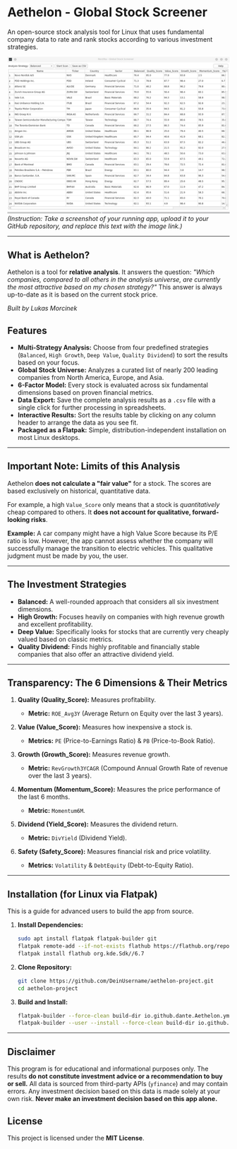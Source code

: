 # Aethelon - Global Stock Screener

An open-source stock analysis tool for Linux that uses fundamental company data to rate and rank stocks according to various investment strategies.

![Rectifex Screenshot](assets/rectifex-results-table.png)
*(Instruction: Take a screenshot of your running app, upload it to your GitHub repository, and replace this text with the image link.)*

---

## What is Aethelon?

Aethelon is a tool for **relative analysis**. It answers the question: *"Which companies, compared to all others in the analysis universe, are currently the most attractive based on my chosen strategy?"* This answer is always up-to-date as it is based on the current stock price.

*Built by Lukas Morcinek*

## Features

*   **Multi-Strategy Analysis:** Choose from four predefined strategies (`Balanced`, `High Growth`, `Deep Value`, `Quality Dividend`) to sort the results based on your focus.
*   **Global Stock Universe:** Analyzes a curated list of nearly 200 leading companies from North America, Europe, and Asia.
*   **6-Factor Model:** Every stock is evaluated across six fundamental dimensions based on proven financial metrics.
*   **Data Export:** Save the complete analysis results as a `.csv` file with a single click for further processing in spreadsheets.
*   **Interactive Results:** Sort the results table by clicking on any column header to arrange the data as you see fit.
*   **Packaged as a Flatpak:** Simple, distribution-independent installation on most Linux desktops.

---

## Important Note: Limits of this Analysis

Aethelon **does not calculate a "fair value"** for a stock. The scores are based exclusively on historical, quantitative data.

For example, a high `Value_Score` only means that a stock is *quantitatively* cheap compared to others. It **does not account for qualitative, forward-looking risks**.

**Example:** A car company might have a high Value Score because its P/E ratio is low. However, the app cannot assess whether the company will successfully manage the transition to electric vehicles. This qualitative judgment must be made by you, the user.

---

## The Investment Strategies

*   **Balanced:** A well-rounded approach that considers all six investment dimensions.
*   **High Growth:** Focuses heavily on companies with high revenue growth and excellent profitability.
*   **Deep Value:** Specifically looks for stocks that are currently very cheaply valued based on classic metrics.
*   **Quality Dividend:** Finds highly profitable and financially stable companies that also offer an attractive dividend yield.

---

## Transparency: The 6 Dimensions & Their Metrics

1.  **Quality (Quality_Score):** Measures profitability.
    *   **Metric:** `ROE_Avg3Y` (Average Return on Equity over the last 3 years).

2.  **Value (Value_Score):** Measures how inexpensive a stock is.
    *   **Metrics:** `PE` (Price-to-Earnings Ratio) & `PB` (Price-to-Book Ratio).

3.  **Growth (Growth_Score):** Measures revenue growth.
    *   **Metric:** `RevGrowth3YCAGR` (Compound Annual Growth Rate of revenue over the last 3 years).

4.  **Momentum (Momentum_Score):** Measures the price performance of the last 6 months.
    *   **Metric:** `Momentum6M`.

5.  **Dividend (Yield_Score):** Measures the dividend return.
    *   **Metric:** `DivYield` (Dividend Yield).

6.  **Safety (Safety_Score):** Measures financial risk and price volatility.
    *   **Metrics:** `Volatility` & `DebtEquity` (Debt-to-Equity Ratio).

---

## Installation (for Linux via Flatpak)

This is a guide for advanced users to build the app from source.

1.  **Install Dependencies:**
    ```bash
    sudo apt install flatpak flatpak-builder git
    flatpak remote-add --if-not-exists flathub https://flathub.org/repo/flathub.flatpakrepo
    flatpak install flathub org.kde.Sdk//6.7
    ```

2.  **Clone Repository:**
    ```bash
    git clone https://github.com/DeinUsername/aethelon-project.git
    cd aethelon-project
    ```

3.  **Build and Install:**
    ```bash
    flatpak-builder --force-clean build-dir io.github.dante.Aethelon.yml
    flatpak-builder --user --install --force-clean build-dir io.github.dante.Aethelon.yml
    ```
---

## Disclaimer

This program is for educational and informational purposes only. The results **do not constitute investment advice or a recommendation to buy or sell.** All data is sourced from third-party APIs (`yfinance`) and may contain errors. Any investment decision based on this data is made solely at your own risk. **Never make an investment decision based on this app alone.**

## License

This project is licensed under the **MIT License**.
